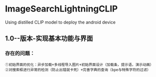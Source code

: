 # ImageSearchLightningCLIP
Using distilled CLIP model to deploy the android device

## 1.0--版本-实现基本功能与界面
### 存在的问题：	
    ①初始界面的优化：异步加载+多线程导入图片+初始界面设计（加载条，提示语，演示动画）
    ②对搜索框进行异常的检测（防止出错就卡死）+完善字典的查询（bpe与特殊字符的过滤）

